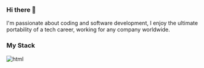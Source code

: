 ### Hi there 👋
I'm passionate about coding and software development, I enjoy the ultimate portability of a tech career, working for any company worldwide.
### My Stack
![html](https://github.com/Abigael-Wasabi/Abigael-Wasabi/assets/94919325/3443c467-41c8-439d-a997-6519b8262add)

<!--
**Abigael-Wasabi/Abigael-Wasabi** is a ✨ _special_ ✨ repository because its `README.md` (this file) appears on your GitHub profile.

Here are some ideas to get you started:

- 🔭 I’m currently working on ...
- 🌱 I’m currently learning ...
- 👯 I’m looking to collaborate on ...
- 🤔 I’m looking for help with ...
- 💬 Ask me about ...
- 📫 How to reach me: ...
- 😄 Pronouns: ...
- ⚡ Fun fact: ...
-->
